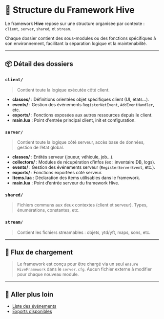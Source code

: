 # 🧩 Structure du Framework Hive

Le framework **Hive** repose sur une structure organisée par contexte : `client`, `server`, `shared`, et `stream`.

Chaque dossier contient des sous-modules ou des fonctions spécifiques à son environnement, facilitant la séparation logique et la maintenabilité.

---

## 📦 Détail des dossiers

### `client/`

> Contient toute la logique exécutée côté client.

- **classes/** : Définitions orientées objet spécifiques client (UI, états…).
- **events/** : Gestion des événements `RegisterNetEvent`, `AddEventHandler`, etc.
- **exports/** : Fonctions exposées aux autres ressources depuis le client.
- **main.lua** : Point d'entrée principal client, init et configuration.

### `server/`

> Contient toute la logique côté serveur, accès base de données, gestion de l’état global.

- **classes/** : Entités serveur (joueur, véhicule, job…).
- **collectors/** : Modules de récupération d’infos (ex : inventaire DB, logs).
- **events/** : Gestion des événements serveur (`RegisterServerEvent`, etc.).
- **exports/** : Fonctions exportées côté serveur.
- **Items.lua** : Déclaration des items utilisables dans le framework.
- **main.lua** : Point d’entrée serveur du framework Hive.

### `shared/`

> Fichiers communs aux deux contextes (client et serveur). Types, énumérations, constantes, etc.

### `stream/`

> Contient les fichiers streamables : objets, ytd/yft, maps, sons, etc.

---

## 🔁 Flux de chargement

> Le framework est conçu pour être chargé via un seul `ensure HiveFramework` dans le `server.cfg`. Aucun fichier externe à modifier pour chaque nouveau module.

---

## 📖 Aller plus loin

- [Liste des événements](pages/events.md)
- [Exports disponibles](pages/api.md)